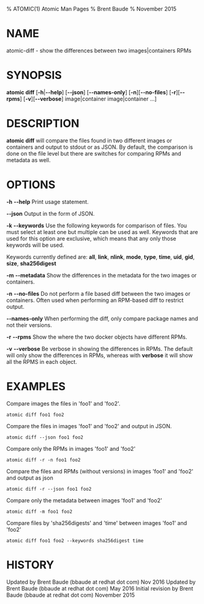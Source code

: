 % ATOMIC(1) Atomic Man Pages
% Brent Baude
% November 2015
# NAME
atomic-diff - show the differences between two images|containers RPMs
# SYNOPSIS
**atomic diff**
[**-h**|**--help**]
[**--json**]
[**--names-only**]
[**-n**][**--no-files**]
[**-r**][**--rpms**]
[**-v**][**--verbose**]
image|container image|container ...]

# DESCRIPTION
**atomic diff** will compare the files found in two different images or containers
and output to stdout or as JSON. By default,  the comparison is done on the file level
but there are switches for comparing RPMs and metadata as well.

# OPTIONS
**-h** **--help**
  Print usage statement.

**--json**
  Output in the form of JSON.

**-k** **--keywords**
  Use the following keywords for comparison of files.  You must select at least one but multiple can
  be used as well. Keywords that are used for this option are exclusive, which means that any only those
  keywords will be used.
  
  Keywords currently defined are: **all**, **link**, **nlink**, **mode**, **type**, **time**, **uid**, **gid**, **size**, **sha256digest**

**-m** **--metadata**
  Show the differences in the metadata for the two images or containers.
  
**-n** **--no-files**
  Do not perform a file based diff between the two images or containers.  Often used
  when performing an RPM-based diff to restrict output.

**--names-only**
  When performing the diff, only compare package names and not their versions.

**-r** **--rpms**
  Show the where the two docker objects have different RPMs.

**-v** **--verbose**
  Be verbose in showing the differences in RPMs.  The default will only show the differences in RPMs, whereas
  with **verbose** it will show all the RPMS in each object.
  


# EXAMPLES
Compare images the files in 'foo1' and 'foo2'.

    atomic diff foo1 foo2

Compare the files in images 'foo1' and 'foo2' and output in JSON.

    atomic diff --json foo1 foo2

Compare only the RPMs in images 'foo1' and 'foo2'

    atomic diff -r -n foo1 foo2

Compare the files and RPMs (without versions) in images 'foo1' and 'foo2' and output as json

    atomic diff -r --json foo1 foo2
    
Compare only the metadata between images 'foo1' and 'foo2'

    atomic diff -m foo1 foo2
    
Compare files by 'sha256digests' and 'time' between images 'foo1' and 'foo2'

    atomic diff foo1 foo2 --keywords sha256digest time

# HISTORY
Updated by Brent Baude (bbaude at redhat dot com) Nov 2016
Updated by Brent Baude (bbaude at redhat dot com) May 2016
Initial revision by Brent Baude (bbaude at redhat dot com) November 2015
